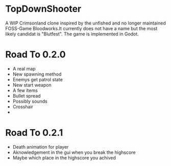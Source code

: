 # TopDownShooter
A WIP Crimsonland clone inspired by the unfished and no longer maintained FOSS-Game Bloodworks.It currently does not have a name but the most likely candidat is "Blutfest". The game is implemented in Godot.


# Road To 0.2.0
- A real map
- New spawning method
- Enemys get patrol state
- New start weapon
- A few items
- Bullet spread
- Possibly sounds
- Crosshair
-
# Road To 0.2.1
- Death animation for player
- Aknowledgement in the gui when you break the highscore
- Maybe which place in the highscore you achived

